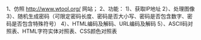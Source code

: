 1、仿照 http://www.wtool.org/ 网站；
2、功能：
	1)、获取IP地址
	2）、处理图像
	3）、随机生成密码（可限定密码长度、密码是否大小写、密码是否包含数字、密码是否包含特殊符号）
	4）、HTML编码及解码、URL编码及解码
	5）、ASCII码对照表、HTML字符实体对照表、CSS颜色对照表